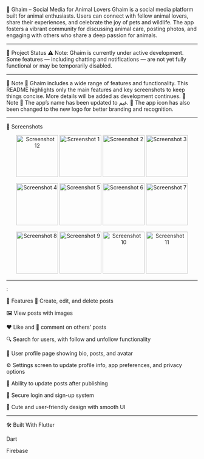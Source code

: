 🐾 Ghaim – Social Media for Animal Lovers
Ghaim is a social media platform built for animal enthusiasts. Users can connect with fellow animal lovers, share their experiences, and celebrate the joy of pets and wildlife. The app fosters a vibrant community for discussing animal care, posting photos, and engaging with others who share a deep passion for animals.
____________
🚧 Project Status
⚠️ Note: Ghaim is currently under active development.
Some features — including chatting and notifications — are not yet fully functional or may be temporarily disabled.
____________
📌 Note
🔧 Ghaim includes a wide range of features and functionality.
This README highlights only the main features and key screenshots to keep things concise.
More details will be added as development continues.
📝 Note
📛 The app’s name has been updated to غيم.
🔆 The app icon has also been changed to the new logo for better branding and recognition.


____________
📸 Screenshots
<p align="center">
  <img src="social%20screens/12.png" width="110" alt="Screenshot 12" />
  <img src="social%20screens/1.png" width="110" alt="Screenshot 1" />
  <img src="social%20screens/2.png" width="110" alt="Screenshot 2" />
  <img src="social%20screens/3.png" width="110" alt="Screenshot 3" />
</p>
<p align="center">
  <img src="social%20screens/4.png" width="110" alt="Screenshot 4" />
  <img src="social%20screens/5.png" width="110" alt="Screenshot 5" />
  <img src="social%20screens/6.png" width="110" alt="Screenshot 6" />
  <img src="social%20screens/7.png" width="110" alt="Screenshot 7" />
</p>
<p align="center">
  <img src="social%20screens/8.png" width="110" alt="Screenshot 8" />
  <img src="social%20screens/9.png" width="110" alt="Screenshot 9" />
  <img src="social%20screens/10.png" width="110" alt="Screenshot 10" />
  <img src="social%20screens/11.png" width="110" alt="Screenshot 11" />
</p>

____________
:

🌟 Features
📝 Create, edit, and delete posts

🖼️ View posts with images

❤️ Like and 💬 comment on others’ posts

🔍 Search for users, with follow and unfollow functionality

👤 User profile page showing bio, posts, and avatar

⚙️ Settings screen to update profile info, app preferences, and privacy options

🔄 Ability to update posts after publishing

🔐 Secure login and sign-up system

🎨 Cute and user-friendly design with smooth UI

__________________

🛠️ Built With
Flutter

Dart

Firebase
